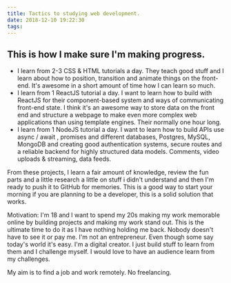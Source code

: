 ```yaml
---
title: Tactics to studying web development.
date: 2018-12-10 19:22:30
tags:
---
```


## This is how I make sure I'm making progress.

- I learn from 2-3 CSS & HTML tutorials a day.
    They teach good stuff and I learn about how to position, transition and animate things on the
    front-end.  It's awesome in a short amount of time how I can learn so much.
- I learn from 1 ReactJS tutorial a day. I want to learn how to build with ReactJS for their component-based system and ways of communicating front-end state. I think it's an awesome way to store data on the front end and structure a webpage to make even more complex web applications than using template engines. Their normally one hour long.
-   I learn from 1 NodeJS tutorial a day. I want to learn how to build APIs use async / await , promises and different databases, Postgres, MySQL, MongoDB and creating good authentication systems, secure routes and a reliable backend for highly structured data models. Comments, video uploads & streaming, data feeds. 

From these projects, I learn a fair amount of knowledge, review the fun parts and a little research a little on stuff i didn't understand and then I'm ready to push it to GitHub for memories. This is a good way to start your morning if you are planning to be a developer, this is a solid solution that works.

 Motivation: I'm 18 and I want to spend my 20s making my work memorable online by building projects and making my work stand out. This is the ultimate time to do it as I have nothing holding me back. Nobody doesn't have to see it or pay me. I'm not an entrepreneur. Even though some say today's world it's easy. I'm a digital creator. I just build stuff to learn from them and I challenge myself. I would love to have an audience learn from my challenges.
 
 My aim is to find a job and work remotely. No freelancing.